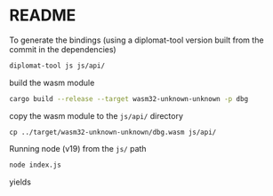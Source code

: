 # README

To generate the bindings (using a diplomat-tool version built from the commit in the dependencies)

```sh
diplomat-tool js js/api/
```

build the wasm module

```sh
cargo build --release --target wasm32-unknown-unknown -p dbg
```

copy the wasm module to the `js/api/` directory

```
cp ../target/wasm32-unknown-unknown/dbg.wasm js/api/
```

Running node (v19) from the `js/` path

```sh
node index.js
```

yields

```

```
